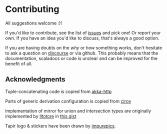 # Contributing

All suggestions welcome :)!

If you'd like to contribute, see the list of [issues](https://github.com/softwaremill/tapir/issues) and pick one! 
Or report your own. If you have an idea you'd like to discuss, that's always a good option.

If you are having doubts on the *why* or *how* something works, don't hesitate to ask a question on
[discourse](https://softwaremill.community/c/tapir) or via github. This probably means that the documentation, scaladocs or 
code is unclear and can be improved for the benefit of all.

## Acknowledgments

Tuple-concatenating code is copied from [akka-http](https://github.com/akka/akka-http/blob/master/akka-http/src/main/scala/akka/http/scaladsl/server/util/TupleOps.scala)

Parts of generic derivation configuration is copied from [circe](https://github.com/circe/circe/blob/master/modules/generic-extras/src/main/scala/io/circe/generic/extras/Configuration.scala)

Implementation of mirror for union and intersection types are originally implemented by [Iltotore](https://github.com/Iltotore) in [this gist](https://gist.github.com/Iltotore/eece20188d383f7aee16a0b89eeb887f)

Tapir logo & stickers have been drawn by [impurepics](https://twitter.com/impurepics).